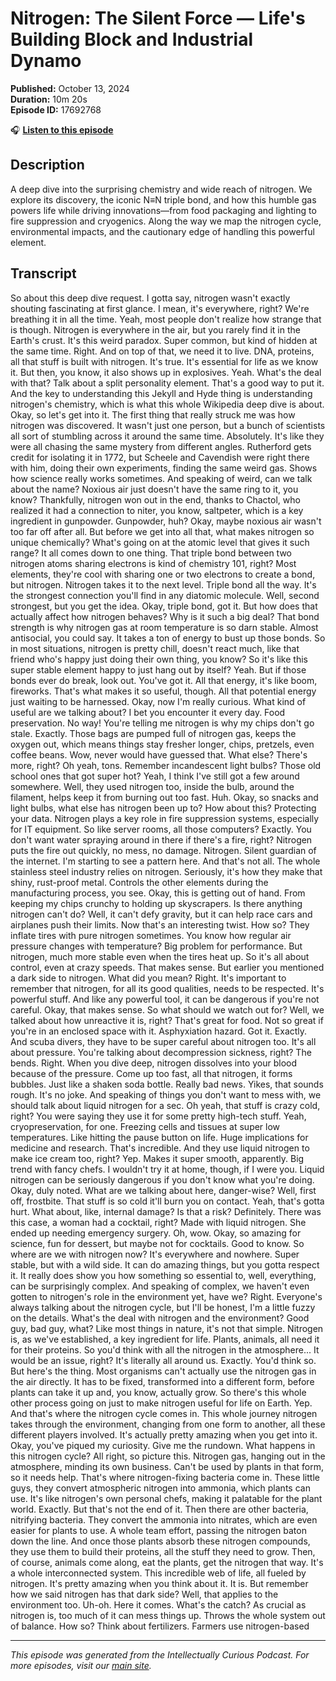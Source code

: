 # Nitrogen: The Silent Force — Life's Building Block and Industrial Dynamo

**Published:** October 13, 2024  
**Duration:** 10m 20s  
**Episode ID:** 17692768

🎧 **[Listen to this episode](https://intellectuallycurious.buzzsprout.com/2529712/episodes/17692768-nitrogen-the-silent-force-—-life's-building-block-and-industrial-dynamo)**

## Description

A deep dive into the surprising chemistry and wide reach of nitrogen. We explore its discovery, the iconic N≡N triple bond, and how this humble gas powers life while driving innovations—from food packaging and lighting to fire suppression and cryogenics. Along the way we map the nitrogen cycle, environmental impacts, and the cautionary edge of handling this powerful element.

## Transcript

So about this deep dive request. I gotta say, nitrogen wasn't exactly shouting fascinating at first glance. I mean, it's everywhere, right? We're breathing it in all the time. Yeah, most people don't realize how strange that is though. Nitrogen is everywhere in the air, but you rarely find it in the Earth's crust. It's this weird paradox. Super common, but kind of hidden at the same time. Right. And on top of that, we need it to live. DNA, proteins, all that stuff is built with nitrogen. It's true. It's essential for life as we know it. But then, you know, it also shows up in explosives. Yeah. What's the deal with that? Talk about a split personality element. That's a good way to put it. And the key to understanding this Jekyll and Hyde thing is understanding nitrogen's chemistry, which is what this whole Wikipedia deep dive is about. Okay, so let's get into it. The first thing that really struck me was how nitrogen was discovered. It wasn't just one person, but a bunch of scientists all sort of stumbling across it around the same time. Absolutely. It's like they were all chasing the same mystery from different angles. Rutherford gets credit for isolating it in 1772, but Scheele and Cavendish were right there with him, doing their own experiments, finding the same weird gas. Shows how science really works sometimes. And speaking of weird, can we talk about the name? Noxious air just doesn't have the same ring to it, you know? Thankfully, nitrogen won out in the end, thanks to Chactol, who realized it had a connection to niter, you know, saltpeter, which is a key ingredient in gunpowder. Gunpowder, huh? Okay, maybe noxious air wasn't too far off after all. But before we get into all that, what makes nitrogen so unique chemically? What's going on at the atomic level that gives it such range? It all comes down to one thing. That triple bond between two nitrogen atoms sharing electrons is kind of chemistry 101, right? Most elements, they're cool with sharing one or two electrons to create a bond, but nitrogen. Nitrogen takes it to the next level. Triple bond all the way. It's the strongest connection you'll find in any diatomic molecule. Well, second strongest, but you get the idea. Okay, triple bond, got it. But how does that actually affect how nitrogen behaves? Why is it such a big deal? That bond strength is why nitrogen gas at room temperature is so darn stable. Almost antisocial, you could say. It takes a ton of energy to bust up those bonds. So in most situations, nitrogen is pretty chill, doesn't react much, like that friend who's happy just doing their own thing, you know? So it's like this super stable element happy to just hang out by itself? Yeah. But if those bonds ever do break, look out. You've got it. All that energy, it's like boom, fireworks. That's what makes it so useful, though. All that potential energy just waiting to be harnessed. Okay, now I'm really curious. What kind of useful are we talking about? I bet you encounter it every day. Food preservation. No way! You're telling me nitrogen is why my chips don't go stale. Exactly. Those bags are pumped full of nitrogen gas, keeps the oxygen out, which means things stay fresher longer, chips, pretzels, even coffee beans. Wow, never would have guessed that. What else? There's more, right? Oh yeah, tons. Remember incandescent light bulbs? Those old school ones that got super hot? Yeah, I think I've still got a few around somewhere. Well, they used nitrogen too, inside the bulb, around the filament, helps keep it from burning out too fast. Huh. Okay, so snacks and light bulbs, what else has nitrogen been up to? How about this? Protecting your data. Nitrogen plays a key role in fire suppression systems, especially for IT equipment. So like server rooms, all those computers? Exactly. You don't want water spraying around in there if there's a fire, right? Nitrogen puts the fire out quickly, no mess, no damage. Nitrogen. Silent guardian of the internet. I'm starting to see a pattern here. And that's not all. The whole stainless steel industry relies on nitrogen. Seriously, it's how they make that shiny, rust-proof metal. Controls the other elements during the manufacturing process, you see. Okay, this is getting out of hand. From keeping my chips crunchy to holding up skyscrapers. Is there anything nitrogen can't do? Well, it can't defy gravity, but it can help race cars and airplanes push their limits. Now that's an interesting twist. How so? They inflate tires with pure nitrogen sometimes. You know how regular air pressure changes with temperature? Big problem for performance. But nitrogen, much more stable even when the tires heat up. So it's all about control, even at crazy speeds. That makes sense. But earlier you mentioned a dark side to nitrogen. What did you mean? Right. It's important to remember that nitrogen, for all its good qualities, needs to be respected. It's powerful stuff. And like any powerful tool, it can be dangerous if you're not careful. Okay, that makes sense. So what should we watch out for? Well, we talked about how unreactive it is, right? That's great for food. Not so great if you're in an enclosed space with it. Asphyxiation hazard. Got it. Exactly. And scuba divers, they have to be super careful about nitrogen too. It's all about pressure. You're talking about decompression sickness, right? The bends. Right. When you dive deep, nitrogen dissolves into your blood because of the pressure. Come up too fast, all that nitrogen, it forms bubbles. Just like a shaken soda bottle. Really bad news. Yikes, that sounds rough. It's no joke. And speaking of things you don't want to mess with, we should talk about liquid nitrogen for a sec. Oh yeah, that stuff is crazy cold, right? You were saying they use it for some pretty high-tech stuff. Yeah, cryopreservation, for one. Freezing cells and tissues at super low temperatures. Like hitting the pause button on life. Huge implications for medicine and research. That's incredible. And they use liquid nitrogen to make ice cream too, right? Yep. Makes it super smooth, apparently. Big trend with fancy chefs. I wouldn't try it at home, though, if I were you. Liquid nitrogen can be seriously dangerous if you don't know what you're doing. Okay, duly noted. What are we talking about here, danger-wise? Well, first off, frostbite. That stuff is so cold it'll burn you on contact. Yeah, that's gotta hurt. What about, like, internal damage? Is that a risk? Definitely. There was this case, a woman had a cocktail, right? Made with liquid nitrogen. She ended up needing emergency surgery. Oh, wow. Okay, so amazing for science, fun for dessert, but maybe not for cocktails. Good to know. So where are we with nitrogen now? It's everywhere and nowhere. Super stable, but with a wild side. It can do amazing things, but you gotta respect it. It really does show you how something so essential to, well, everything, can be surprisingly complex. And speaking of complex, we haven't even gotten to nitrogen's role in the environment yet, have we? Right. Everyone's always talking about the nitrogen cycle, but I'll be honest, I'm a little fuzzy on the details. What's the deal with nitrogen and the environment? Good guy, bad guy, what? Like most things in nature, it's not that simple. Nitrogen is, as we've established, a key ingredient for life. Plants, animals, all need it for their proteins. So you'd think with all the nitrogen in the atmosphere... It would be an issue, right? It's literally all around us. Exactly. You'd think so. But here's the thing. Most organisms can't actually use the nitrogen gas in the air directly. It has to be fixed, transformed into a different form, before plants can take it up and, you know, actually grow. So there's this whole other process going on just to make nitrogen useful for life on Earth. Yep. And that's where the nitrogen cycle comes in. This whole journey nitrogen takes through the environment, changing from one form to another, all these different players involved. It's actually pretty amazing when you get into it. Okay, you've piqued my curiosity. Give me the rundown. What happens in this nitrogen cycle? All right, so picture this. Nitrogen gas, hanging out in the atmosphere, minding its own business. Can't be used by plants in that form, so it needs help. That's where nitrogen-fixing bacteria come in. These little guys, they convert atmospheric nitrogen into ammonia, which plants can use. It's like nitrogen's own personal chefs, making it palatable for the plant world. Exactly. But that's not the end of it. Then there are other bacteria, nitrifying bacteria. They convert the ammonia into nitrates, which are even easier for plants to use. A whole team effort, passing the nitrogen baton down the line. And once those plants absorb these nitrogen compounds, they use them to build their proteins, all the stuff they need to grow. Then, of course, animals come along, eat the plants, get the nitrogen that way. It's a whole interconnected system. This incredible web of life, all fueled by nitrogen. It's pretty amazing when you think about it. It is. But remember how we said nitrogen has that dark side? Well, that applies to the environment too. Uh-oh. Here it comes. What's the catch? As crucial as nitrogen is, too much of it can mess things up. Throws the whole system out of balance. How so? Think about fertilizers. Farmers use nitrogen-based

---
*This episode was generated from the Intellectually Curious Podcast. For more episodes, visit our [main site](https://intellectuallycurious.buzzsprout.com).*
